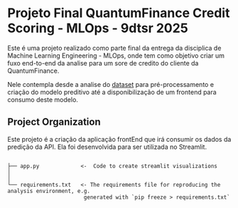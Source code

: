 # Projeto Final QuantumFinance Credit Scoring - MLOps - 9dtsr 2025

Este é uma projeto realizado como parte final da entrega da disciplica de Machine Learning Engineering - MLOps, 
onde tem como objetivo criar um fuxo end-to-end da analise para um sore de credito do cliente da QuantumFinance.

Nele contempla desde a analise do <a target="_blank" href="https://www.kaggle.com/datasets/parisrohan/credit-score-classification">dataset<a/> 
para pré-processamento e criação do modelo preditivo até a disponibilização de um frontend para consumo deste modelo.


## Project Organization

Este projeto é a criação da aplicação frontEnd que irá consumir os dados da predição da API. 
Ela foi desenvolvida para ser utilizada no Streamlit.

```

├── app.py             <-  Code to create streamlit visualizations
│                        
│
└── requirements.txt   <- The requirements file for reproducing the analysis environment, e.g.
                        generated with `pip freeze > requirements.txt`

```
